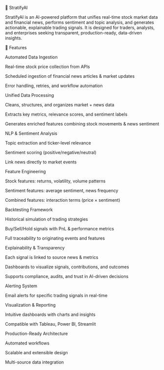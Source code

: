 🚀 StratifyAI

StratifyAI is an AI-powered platform that unifies real-time stock market data and financial news, performs sentiment and topic analysis, and generates actionable, explainable trading signals.
It is designed for traders, analysts, and enterprises seeking transparent, production-ready, data-driven insights.

🔑 Features

Automated Data Ingestion

Real-time stock price collection from APIs

Scheduled ingestion of financial news articles & market updates

Error handling, retries, and workflow automation

Unified Data Processing

Cleans, structures, and organizes market + news data

Extracts key metrics, relevance scores, and sentiment labels

Generates enriched features combining stock movements & news sentiment

NLP & Sentiment Analysis

Topic extraction and ticker-level relevance

Sentiment scoring (positive/negative/neutral)

Link news directly to market events

Feature Engineering

Stock features: returns, volatility, volume patterns

Sentiment features: average sentiment, news frequency

Combined features: interaction terms (price × sentiment)

Backtesting Framework

Historical simulation of trading strategies

Buy/Sell/Hold signals with PnL & performance metrics

Full traceability to originating events and features

Explainability & Transparency

Each signal is linked to source news & metrics

Dashboards to visualize signals, contributions, and outcomes

Supports compliance, audits, and trust in AI-driven decisions

Alerting System

Email alerts for specific trading signals in real-time

Visualization & Reporting

Intuitive dashboards with charts and insights

Compatible with Tableau, Power BI, Streamlit

Production-Ready Architecture

Automated workflows

Scalable and extensible design

Multi-source data integration
